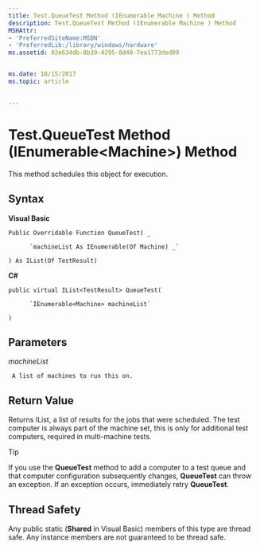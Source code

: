 ```yaml
---
title: Test.QueueTest Method (IEnumerable Machine ) Method
description: Test.QueueTest Method (IEnumerable Machine ) Method
MSHAttr:
- 'PreferredSiteName:MSDN'
- 'PreferredLib:/library/windows/hardware'
ms.assetid: 02e634db-8b39-4295-8d40-7ea1773ded09


ms.date: 10/15/2017
ms.topic: article


---
```


# Test.QueueTest Method (IEnumerable&lt;Machine&gt;) Method


This method schedules this object for execution.

## <span id="Syntax"></span><span id="syntax"></span><span id="SYNTAX"></span>Syntax


**Visual Basic**

`Public Overridable Function QueueTest( _`

          `machineList As IEnumerable(Of Machine) _`

`) As IList(Of TestResult)`

**C#**

`public virtual IList<TestResult> QueueTest(`

          `IEnumerable<Machine> machineList`

`) `

## <span id="Parameters"></span><span id="parameters"></span><span id="PARAMETERS"></span>Parameters


*machineList*

     A list of machines to run this on.

## <span id="Return_Value"></span><span id="return_value"></span><span id="RETURN_VALUE"></span>Return Value


Returns IList, a list of results for the jobs that were scheduled. The test computer is always part of the machine set, this is only for additional test computers, required in multi-machine tests.

> [!TIP]
> 
> If you use the **QueueTest** method to add a computer to a test queue and that computer configuration subsequently changes, **QueueTest** can throw an exception. If an exception occurs, immediately retry **QueueTest**.

 

## <span id="Thread_Safety"></span><span id="thread_safety"></span><span id="THREAD_SAFETY"></span>Thread Safety


Any public static (**Shared** in Visual Basic) members of this type are thread safe. Any instance members are not guaranteed to be thread safe.

 

 






